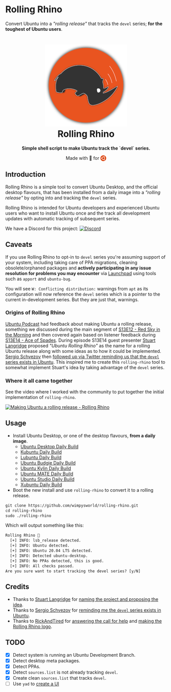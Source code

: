 # Rolling Rhino

Convert Ubuntu into a *"rolling release"* that tracks the `devel` series; **for the toughest of Ubuntu users**.

<h1 align="center">
  <img src=".github/logo.png" alt="Rolling Rhino" />
  <br />
  Rolling Rhino
</h1>

<p align="center"><b>Simple shell script to make Ubuntu track the `devel` series.</b></p>
<!-- <div align="center"><img src=".github/screenshot.png" alt="Rolling Rhino Screenshot" /></div> -->
<p align="center">Made with 💝 for <img src=".github/ubuntu.png" align="top" width="18" /></p>

## Introduction

Rolling Rhino is a simple tool to convert Ubuntu Desktop, and the official
desktop flavours, that has been installed from a daily image into a
*"rolling release"* by opting into and tracking the `devel` series.

Rolling Rhino is intended for Ubuntu developers and experienced Ubuntu users
who want to install Ubuntu once and the track all development updates with
automatic tracking of subsequent series.

We have a Discord for this project: [![Discord](https://img.shields.io/discord/712850672223125565?color=0C306A&label=WimpysWorld%20Discord&logo=Discord&logoColor=ffffff&style=flat-square)](https://discord.gg/DrQgYMf)

## Caveats

If you use Rolling Rhino to opt-in to `devel` series you're assuming support
of your system, including taking care of PPA migrations, cleaning
obsolete/orphaned packages and **actively participating in any issue resolution
for problems you may encounter** via [Launchpad](https://launchpad.net) using
tools such as `apport` and `ubuntu-bug`.

You will see `W: Conflicting distribution:` warnings from `apt` as its
configuration will now reference the `devel` series which is a pointer to the
current in-development series. But they are just that, warnings.

### Origins of Rolling Rhino

[Ubuntu Podcast](https://ubuntupodcast.org) had feedback about making Ubuntu
a rolling release, something we discussed during the main segment of
[S13E12 - Red Sky in the Morning](https://ubuntupodcast.org/2020/06/11/s13e12-red-sky-in-the-morning/)
and then covered again based on listener feedback during
[S13E14 - Ace of Spades](https://ubuntupodcast.org/2020/06/25/s13e14-ace-of-spades/).
During episode S13E14 guest presenter [Stuart Langridge](https://twitter.com/sil)
proposed *"Ubuntu Rolling Rhino"* as the name for a rolling Ubuntu release
along with some ideas as to how it could be implemented. [Sergio Schvezov](https://twitter.com/sergiusens) then
[followed up via Twitter reminding us that the `devel` series exists in Ubuntu](https://twitter.com/sergiusens/status/1276479711372292096).
This inspired me to create this `rolling-rhino` tool to somewhat implement
Stuart's idea by taking advantage of the `devel` series.

### Where it all came together

See the video where I worked with the community to put together the initial implementation of `rolling-rhino`.

[![Making Ubuntu a rolling release - Rolling Rhino](https://img.youtube.com/vi/Q4k8LqEUxlM/0.jpg)](https://www.youtube.com/watch?v=Q4k8LqEUxlM)

## Usage

  * Install Ubuntu Desktop, or one of the desktop flavours, **from a daily image**.
    * [Ubuntu Desktop Daily Build](http://cdimage.ubuntu.com/daily-live/current/)
    * [Kubuntu Daily Build](http://cdimage.ubuntu.com/kubuntu/daily-live/current/)
    * [Lubuntu Daily Build](http://cdimage.ubuntu.com/lubuntu/daily-live/current/)
    * [Ubuntu Budgie Daily Build](http://cdimage.ubuntu.com/ubuntu-budgie/daily-live/current/)
    * [Ubuntu Kylin Daily Build](http://cdimage.ubuntu.com/ubuntukylin/daily-live/current/)
    * [Ubuntu MATE Daily Build](http://cdimage.ubuntu.com/ubuntu-mate/daily-live/current/)
    * [Ubuntu Studio Daily Build](http://cdimage.ubuntu.com/ubuntustudio/dvd/current/)
    * [Xubuntu Daily Build](http://cdimage.ubuntu.com/xubuntu/daily-live/current/)
  * Boot the new install and use `rolling-rhino` to convert it to a rolling release.

```
git clone https://github.com/wimpysworld/rolling-rhino.git
cd rolling-rhino
sudo ./rolling-rhino
```

Which will output something like this:

```
Rolling Rhino 🦏
  [+] INFO: lsb_release detected.
  [+] INFO: Ubuntu detected.
  [+] INFO: Ubuntu 20.04 LTS detected.
  [+] INFO: Detected ubuntu-desktop.
  [+] INFO: No PPAs detected, this is good.
  [+] INFO: All checks passed.
Are you sure want to start tracking the devel series? [y/N]
```

## Credits

  * Thanks to [Stuart Langridge](https://twitter.com/sil) for [naming the project and proposing the idea]().
  * Thanks to [Sergio Schvezov](https://twitter.com/sergiusens) for [reminding me the `devel` series exists in Ubuntu](https://twitter.com/sergiusens/status/1276479711372292096).
  * Thanks to [RickAndTired](https://twitter.com/RickAndTired) for [answering the call for help](https://twitter.com/RickAndTired/status/1276729643068911618) and [making the Rolling Rhino logo](https://github.com/RickAndTired/Artwork).

## TODO

  - [x] Detect system is running an Ubuntu Development Branch.
  - [x] Detect desktop meta packages.
  - [x] Detect PPAs.
  - [x] Detect `sources.list` is not already tracking `devel`.
  - [x] Create clean `sources.list` that tracks `devel`.
  - [ ] Use `yad` to [create a UI](https://sanana.kiev.ua/index.php/yad)
